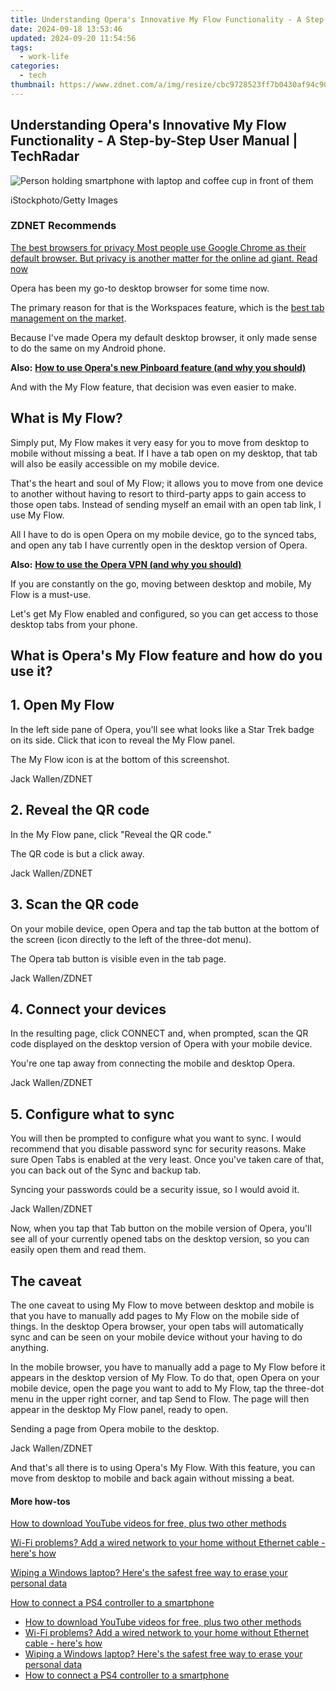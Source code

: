 ```yaml
---
title: Understanding Opera's Innovative My Flow Functionality - A Step-by-Step User Manual | TechRadar
date: 2024-09-18 13:53:46
updated: 2024-09-20 11:54:56
tags:
  - work-life
categories:
  - tech
thumbnail: https://www.zdnet.com/a/img/resize/cbc9728523ff7b0430af94c9025b5160af92888f/2020/07/16/e6166863-73e6-4a26-a336-2b95834b9e24/istock-1145724914.jpg?width=278&height=156&fit=crop&auto=webp
---
```


## Understanding Opera's Innovative My Flow Functionality - A Step-by-Step User Manual | TechRadar

![Person holding smartphone with laptop and coffee cup in front of them](https://www.zdnet.com/a/img/resize/1b1a47c1c69a090276357cb302363381671d8986/2020/07/16/e6166863-73e6-4a26-a336-2b95834b9e24/istock-1145724914.jpg?auto=webp&width=1280)

iStockphoto/Getty Images

### **ZDNET** Recommends

[The best browsers for privacy Most people use Google Chrome as their default browser. But privacy is another matter for the online ad giant.  Read now](https://www.zdnet.com/article/best-browser-for-privacy/)

Opera has been my go-to desktop browser for some time now. 

The primary reason for that is the Workspaces feature, which is the [best tab management on the market](https://www.zdnet.com/home-and-office/work-life/opera-workspaces-is-tab-management-perfection/).

Because I've made Opera my default desktop browser, it only made sense to do the same on my Android phone.

**Also:** [**How to use Opera's new Pinboard feature (and why you should)**](https://www.zdnet.com/home-and-office/work-life/how-to-use-operas-new-pinboard-feature-and-why-you-should/)

And with the My Flow feature, that decision was even easier to make.

## What is My Flow?

Simply put, My Flow makes it very easy for you to move from desktop to mobile without missing a beat. If I have a tab open on my desktop, that tab will also be easily accessible on my mobile device.

That's the heart and soul of My Flow; it allows you to move from one device to another without having to resort to third-party apps to gain access to those open tabs. Instead of sending myself an email with an open tab link, I use My Flow. 

All I have to do is open Opera on my mobile device, go to the synced tabs, and open any tab I have currently open in the desktop version of Opera.

**Also:** [**How to use the Opera VPN (and why you should)**](https://www.zdnet.com/article/how-to-use-the-opera-vpn-and-why-you-should/)

If you are constantly on the go, moving between desktop and mobile, My Flow is a must-use.

Let's get My Flow enabled and configured, so you can get access to those desktop tabs from your phone.

## What is Opera's My Flow feature and how do you use it?

## 1\. Open My Flow

In the left side pane of Opera, you'll see what looks like a Star Trek badge on its side. Click that icon to reveal the My Flow panel.

The My Flow icon is at the bottom of this screenshot.

Jack Wallen/ZDNET

## 2\. Reveal the QR code

In the My Flow pane, click "Reveal the QR code."

The QR code is but a click away.

Jack Wallen/ZDNET

## 3\. Scan the QR code

On your mobile device, open Opera and tap the tab button at the bottom of the screen (icon directly to the left of the three-dot menu).

The Opera tab button is visible even in the tab page.

Jack Wallen/ZDNET

## 4\. Connect your devices

In the resulting page, click CONNECT and, when prompted, scan the QR code displayed on the desktop version of Opera with your mobile device. 

You're one tap away from connecting the mobile and desktop Opera.

Jack Wallen/ZDNET

## 5\. Configure what to sync

You will then be prompted to configure what you want to sync. I would recommend that you disable password sync for security reasons. Make sure Open Tabs is enabled at the very least. Once you've taken care of that, you can back out of the Sync and backup tab. 

Syncing your passwords could be a security issue, so I would avoid it.

Jack Wallen/ZDNET

Now, when you tap that Tab button on the mobile version of Opera, you'll see all of your currently opened tabs on the desktop version, so you can easily open them and read them. 

## The caveat

The one caveat to using My Flow to move between desktop and mobile is that you have to manually add pages to My Flow on the mobile side of things. In the desktop Opera browser, your open tabs will automatically sync and can be seen on your mobile device without your having to do anything. 

In the mobile browser, you have to manually add a page to My Flow before it appears in the desktop version of My Flow. To do that, open Opera on your mobile device, open the page you want to add to My Flow, tap the three-dot menu in the upper right corner, and tap Send to Flow. The page will then appear in the desktop My Flow panel, ready to open.

Sending a page from Opera mobile to the desktop.

Jack Wallen/ZDNET

And that's all there is to using Opera's My Flow. With this feature, you can move from desktop to mobile and back again without missing a beat.

#### More how-tos

[How to download YouTube videos for free, plus two other methods](https://www.zdnet.com/article/how-to-download-youtube-videos-for-free-plus-two-other-methods/ "How to download YouTube videos for free, plus two other methods")

[Wi-Fi problems? Add a wired network to your home without Ethernet cable - here's how](https://www.zdnet.com/article/wi-fi-problems-how-to-add-a-wired-network-to-your-home-without-ethernet-cable/ "Wi-Fi problems? Add a wired network to your home without Ethernet cable - here's how")

[Wiping a Windows laptop? Here's the safest free way to erase your personal data](https://www.zdnet.com/article/wiping-a-windows-laptop-heres-the-safest-free-way-to-erase-your-personal-data/ "Wiping a Windows laptop? Here's the safest free way to erase your personal data")

[How to connect a PS4 controller to a smartphone](https://www.zdnet.com/article/how-to-connect-a-ps4-controller-to-a-smartphone/ "How to connect a PS4 controller to a smartphone")

* [How to download YouTube videos for free, plus two other methods](https://www.zdnet.com/article/how-to-download-youtube-videos-for-free-plus-two-other-methods/ "How to download YouTube videos for free, plus two other methods")
* [Wi-Fi problems? Add a wired network to your home without Ethernet cable - here's how](https://www.zdnet.com/article/wi-fi-problems-how-to-add-a-wired-network-to-your-home-without-ethernet-cable/ "Wi-Fi problems? Add a wired network to your home without Ethernet cable - here's how")
* [Wiping a Windows laptop? Here's the safest free way to erase your personal data](https://www.zdnet.com/article/wiping-a-windows-laptop-heres-the-safest-free-way-to-erase-your-personal-data/ "Wiping a Windows laptop? Here's the safest free way to erase your personal data")
* [How to connect a PS4 controller to a smartphone](https://www.zdnet.com/article/how-to-connect-a-ps4-controller-to-a-smartphone/ "How to connect a PS4 controller to a smartphone")

<ins class="adsbygoogle"
     style="display:block"
     data-ad-format="autorelaxed"
     data-ad-client="ca-pub-7571918770474297"
     data-ad-slot="1223367746"></ins>



<ins class="adsbygoogle"
     style="display:block"
     data-ad-client="ca-pub-7571918770474297"
     data-ad-slot="8358498916"
     data-ad-format="auto"
     data-full-width-responsive="true"></ins>
